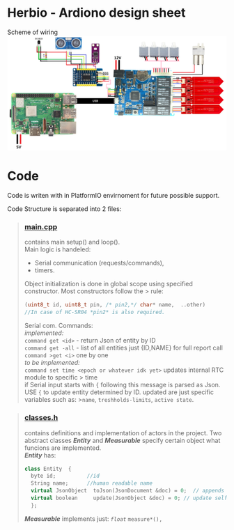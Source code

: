 # Herbio - Ardiono design sheet




Scheme of wiring
![Scheme of wiring](model.png)


# Code
Code is writen with in PlatformIO envirnoment for future possible support.

Code Structure is separated into 2 files:    
>### [main.cpp](src/main.c++)
> contains main setup() and loop().    
> Main logic is handeled:    
> * Serial communication (requests/commands),    
> * timers.   
> 
> Object initialization is done in global scope using specified constructor. Most constructors follow the > rule: 
> ```c++
> (uint8_t id, uint8_t pin, /* pin2,*/ char* name,  ..other)
> //In case of HC-SR04 *pin2* is also required.
> ```
>Serial com. Commands:   
>*implemented:*   
>`command get <id>` - return Json of entity by ID    
>`command get -all` - list of all entities just {ID,NAME} for full report call `command >get <i>` one by one        
>*to be implemented:*   
>`command set time <epoch or whatever idk yet>` updates internal RTC module to specific > time    
>if Serial input starts with `{` following this message is parsed as Json.
>USE `{` to update entity determined by ID. updated are just specific variables such as: >`name`, `treshholds-limits`, `active state`. 



>### [classes.h](src/classes.h)    
>contains definitions and implementation of actors in the project. Two abstract classes ***Entity*** and ***Measurable*** specify certain object what funcions are implemented.    
> ***Entity*** has:   
> ```c++
> class Entity  {
>   byte id;          //id
>   String name;      //human readable name
>   virtual JsonObject  toJson(JsonDocument &doc) = 0;  // appends self-Json representation to &doc 
>   virtual boolean     update(JsonObject &doc) = 0; // update self IF id matches
>   };
> ```
> ***Measurable*** implements just:  *`float`* `measure*(),`


